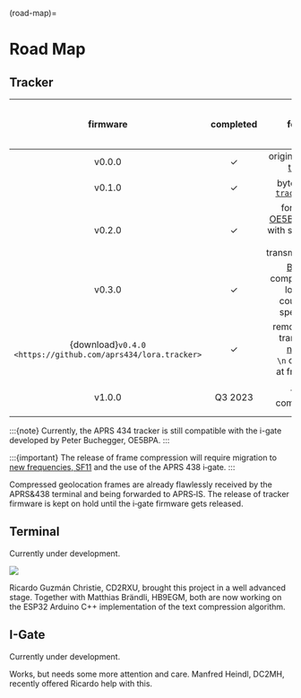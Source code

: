 (road-map)=
# Road Map

## Tracker

|firmware|completed|feature|payload|compatible with OE5BPA i‑gate|
|:------:|:-------:|:-----:|:-----:|:---------------------------:|
|v0.0.0|✓|original [OE5BPA tracker](https://github.com/lora-aprs/LoRa_APRS_Tracker)|113 bytes|✓|
|v0.1.0|✓|byte-saving [`tracker.json`](https://github.com/aprs434/lora.tracker/blob/master/data/tracker.json)|87 bytes|✓|
|v0.2.0|✓|fork of the [OE5BPA tracker](https://github.com/lora-aprs/LoRa_APRS_Tracker)<br/>with significantly less transmitted&nbsp;bytes|44 bytes|✓|
|v0.3.0|✓|[Base91](https://en.wikipedia.org/wiki/List_of_numeral_systems#Standard_positional_numeral_systems) compression of  location, course&nbsp;and speed&nbsp;data|31 bytes|✓|
|{download}`v0.4.0 <https://github.com/aprs434/lora.tracker>`|✓|removal of the transmitted [newline](https://en.wikipedia.org/wiki/Newline) `\n`&nbsp;character at&nbsp;frame&nbsp;end|30 bytes|✓|
|v1.0.0|Q3 2023|frame compression|17 bytes|Use the APRS&nbsp;438 i‑gate!|

:::{note}
Currently, the APRS&nbsp;434 tracker is still compatible with the i-gate developed by Peter Buchegger, OE5BPA.
:::

:::{important}
The release of frame compression will require migration to [new frequencies, SF11](#link_parameters) and the use of the APRS&nbsp;438 i‑gate.
:::

Compressed geolocation frames are already flawlessly received by the APRS&438 terminal and being forwarded to APRS‑IS.
The release of tracker firmware is kept on hold until the i‑gate firmware gets released.


## Terminal
Currently under development.

![](/images/tui.read_msg.jpg)

Ricardo Guzmán Christie, CD2RXU, brought this project in a well advanced stage.
Together with Matthias Brändli, HB9EGM, both are now working on the ESP32 Arduino C++ implementation of the text compression algorithm.


## I-Gate
Currently under development.

Works, but needs some more attention and care. Manfred Heindl, DC2MH, recently offered Ricardo help with this.
